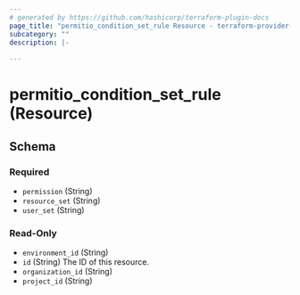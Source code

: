 ```yaml
---
# generated by https://github.com/hashicorp/terraform-plugin-docs
page_title: "permitio_condition_set_rule Resource - terraform-provider-permit-io"
subcategory: ""
description: |-
  
---
```


# permitio_condition_set_rule (Resource)





<!-- schema generated by tfplugindocs -->
## Schema

### Required

- `permission` (String)
- `resource_set` (String)
- `user_set` (String)

### Read-Only

- `environment_id` (String)
- `id` (String) The ID of this resource.
- `organization_id` (String)
- `project_id` (String)
